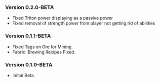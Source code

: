 ### Version 0.2.0-BETA
- Fixed Triton power displaying as a passive power
- Fixed removal of strength power from player not getting rid of abilities

### Version 0.1.1-BETA
- Fixed Tags on Ore for Mining.
- Fabric: Brewing Recipes Fixed.

### Version 0.1.0-BETA
- Initial Beta.